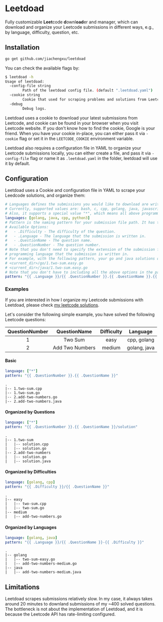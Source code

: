 # Leetdoad

Fully customizable **Leet**code **d**ownl**oad**er and manager, which can download and organize your Leetcode submissions in different ways, e.g., by language, difficulty, question, etc. 

## Installation

```bash
go get github.com/jiachengxu/leetdoad
```

You can check the available flags by:

```bash
$ leetdoad -h
Usage of leetdoad:
  -config-file string
    	Path of the leetdoad config file. (default ".leetdoad.yaml")
  -cookie string
    	Cookie that used for scraping problems and solutions from Leetcode website, you can either pass it from here, or set LEETCODE_COOKIE env
  -debug
    	Debug logs.
```

Leetdoad uses a cookie to download your latest submissions from Leetcode, and cookie can be found in your browser when you visit Leetcode website. If you don't know how to find the cookie, Google is your friend.
When you have your cookie in-place, you can either pass it via `-cookie` flag or set it in the `LEETCODE_COOKIE` environment variable.

Leetdoad also requires a configuration file in YAML to organize your Leetcode submissions locally, you can either create a file, and pass it via `-config-file` flag or name it as `.leetdoad.yaml` in the folder, leetdoad will use it by default.

## Configuration

Leetdoad uses a Cookie and configuration file in YAML to scrape your Leedcode solutions, and organize them:

```yaml
# Languages defines the submissions you would like to download are written in which programming languages.
# Currently, supported values are: bash, c, cpp, golang, java, javascript, python, python3, rust, ruby, scala, swift.
# Also, it supports a special value "*", which means all above programming languages.
languages: [golang, java, cpp, python3]
# Pattern is the naming pattern for your submission file path. It has to be compatible with go template.
# Available Options:
#   - .Difficulty - The difficulty of the question.
#   - .Language - The language that the submission is written in.
#   - .QuestionName - The question name.
#   - .QuestionNumber - The question number.
# Note that you don't need to specify the extension of the submission file because that will be automatically added based on the
# programming language that the submission is written in.
# For example, with the following pattern, your go and java solutions of 1.Two Sum question will be saved as:
# <current_dir>/go/1.two-sum.easy.go
# <current_dir>/java/1.two-sum.easy.go
# Note that you don't have to including all the above options in the pattern definition. 
pattern: "{{ .Language }}/{{ .QuestionNumber }}.{{ .QuestionName }}.{{ .Difficulty }}"
```

### Examples
If you are interested in how I organize my Leetcode submissions with Leetdoad, please check [my leetcode solutions](https://github.com/jiachengxu/oj/tree/main/leetcode).

Let's consider the following simple example, you have solved the following Leetcode questions:

| QuestionNumber | QuestionName | Difficulty | Language |
| :---------: | :---------: | :---------: | :---------: |
| 1 | Two Sum | easy | cpp, golang |
| 2 | Add Two Numbers | medium | golang, java |

#### Basic

```yaml
language: ["*"]
pattern: "{{ .QuestionNumber }}.{{ .QuestionName }}"
```

```
.
|-- 1.two-sum.cpp
|-- 1.two-sum.go
|-- 2.add-two-numbers.go
|-- 2.add-two-numbers.java
```

#### Organized by Questions

```yaml
language: ["*"]
pattern: "{{ .QuestionNumber }}.{{ .QuestionName }}/solution"
```

```
.
|-- 1.two-sum
|   |-- solution.cpp
|   |-- solution.go
|-- 2.add-two-numbers
|   |-- solution.go
|   |-- solution.java
```

#### Organized by Difficulties

```yaml
language: [golang, cpp]
pattern: "{{ .Difficulty }}/{{ .QuestionName }}"
```

```
.
|-- easy
|   |-- two-sum.cpp
|   |-- two-sum.go
|-- medium
|   |-- add-two-numbers.go
```

#### Organized by Languages

```yaml
language: [golang, java]
pattern: "{{ .Language }}/{{ .QuestionName }}-{{ .Difficulty }}"
```

```
.
|-- golang
|   |-- two-sum-easy.go
|   |-- add-two-numbers-medium.go
|-- java
|   |-- add-two-numbers-medium.java
```

## Limitations
Leetdoad scrapes submissions relatively slow. In my case, it always takes around 20 minutes to downland submissions of my ~400 solved questions. The bottleneck is not about the implementation of Leetdoad, and it is because the Leetcode API has rate-limiting configured.


